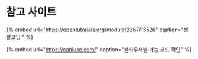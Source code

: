 # 참고 사이트

{% embed url="https://opentutorials.org/module/2367/13526" caption="생활코딩 " %}

{% embed url="https://caniuse.com/" caption="블라우저별 가능 코드 확인" %}



